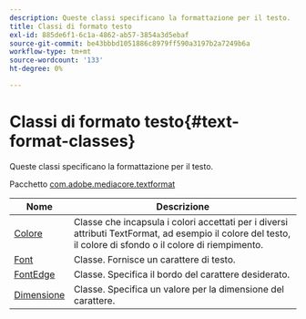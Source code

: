```yaml
---
description: Queste classi specificano la formattazione per il testo.
title: Classi di formato testo
exl-id: 885de6f1-6c1a-4862-ab57-3854a3d5ebaf
source-git-commit: be43bbbd1051886c8979ff590a3197b2a7249b6a
workflow-type: tm+mt
source-wordcount: '133'
ht-degree: 0%

---
```


# Classi di formato testo{#text-format-classes}

Queste classi specificano la formattazione per il testo.

Pacchetto [com.adobe.mediacore.textformat](https://help.adobe.com/en_US/primetime/api/psdk/asdoc-dhls_1.4/com/adobe/mediacore/textformat/package-detail.html)

| Nome | Descrizione |
|---|---|
| [Colore](https://help.adobe.com/en_US/primetime/api/psdk/asdoc-dhls_1.4/com/adobe/mediacore/textformat/Color.html) | Classe che incapsula i colori accettati per i diversi attributi TextFormat, ad esempio il colore del testo, il colore di sfondo o il colore di riempimento. |
| [Font](https://help.adobe.com/en_US/primetime/api/psdk/asdoc-dhls_1.4/com/adobe/mediacore/textformat/Font.html) | Classe. Fornisce un carattere di testo. |
| [FontEdge](https://help.adobe.com/en_US/primetime/api/psdk/asdoc-dhls_1.4/com/adobe/mediacore/textformat/FontEdge.html) | Classe. Specifica il bordo del carattere desiderato. |
| [Dimensione](https://help.adobe.com/en_US/primetime/api/psdk/asdoc-dhls_1.4/com/adobe/mediacore/textformat/Size.html) | Classe. Specifica un valore per la dimensione del carattere. |
